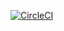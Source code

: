[![CircleCI](https://circleci.com/gh/KalyniukV/mssc-beer-inventory-service.svg?style=svg)](https://circleci.com/gh/KalyniukV/mssc-beer-inventory-service)